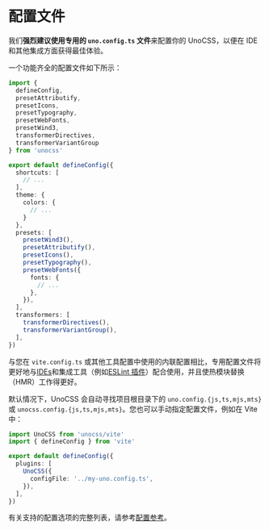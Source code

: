 # 配置文件

我们**强烈建议使用专用的 `uno.config.ts` 文件**来配置你的 UnoCSS，以便在 IDE 和其他集成方面获得最佳体验。

一个功能齐全的配置文件如下所示：

```ts twoslash [uno.config.ts]
import {
  defineConfig,
  presetAttributify,
  presetIcons,
  presetTypography,
  presetWebFonts,
  presetWind3,
  transformerDirectives,
  transformerVariantGroup
} from 'unocss'

export default defineConfig({
  shortcuts: [
    // ...
  ],
  theme: {
    colors: {
      // ...
    }
  },
  presets: [
    presetWind3(),
    presetAttributify(),
    presetIcons(),
    presetTypography(),
    presetWebFonts({
      fonts: {
        // ...
      },
    }),
  ],
  transformers: [
    transformerDirectives(),
    transformerVariantGroup(),
  ],
})
```

与您在 `vite.config.ts` 或其他工具配置中使用的内联配置相比，专用配置文件将更好地与[IDEs](/integrations/vscode)和集成工具（例如[ESLint 插件](/integrations/eslint)）配合使用，并且使热模块替换（HMR）工作得更好。

默认情况下，UnoCSS 会自动寻找项目根目录下的 `uno.config.{js,ts,mjs,mts}` 或 `unocss.config.{js,ts,mjs,mts}`。您也可以手动指定配置文件，例如在 Vite 中：

```ts [vite.config.ts]
import UnoCSS from 'unocss/vite'
import { defineConfig } from 'vite'

export default defineConfig({
  plugins: [
    UnoCSS({
      configFile: '../my-uno.config.ts',
    }),
  ],
})
```

有关支持的配置选项的完整列表，请参考[配置参考](/config/)。
